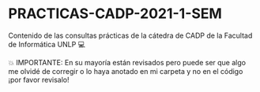 # PRACTICAS-CADP-2021-1-SEM
Contenido de las consultas prácticas de la cátedra de CADP de la Facultad de Informática UNLP 💻

💥 IMPORTANTE: En su mayoría están revisados pero puede ser que algo me olvidé de corregir o lo haya anotado en mi carpeta y no en el código ¡por favor revisalo!
